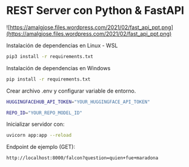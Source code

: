 # REST Server con Python & FastAPI

![https://amalgjose.files.wordpress.com/2021/02/fast_api_ppt.png](https://amalgjose.files.wordpress.com/2021/02/fast_api_ppt.png)

Instalación de dependencias en Linux - WSL
```bash
pip3 install -r requirements.txt
```

Instalación de dependencias en Windows
```bash
pip install -r requirements.txt
```

Crear archivo .env y configurar variable de entorno.

```bash
HUGGINGFACEHUB_API_TOKEN="YOUR_HUGGINGFACE_API_TOKEN"

REPO_ID="YOUR_REPO_MODEL_ID"
```

Inicializar servidor con:
```bash
uvicorn app:app --reload
```

Endpoint de ejemplo (GET):
```bash
http://localhost:8000/falcon?question=quien+fue+maradona
```